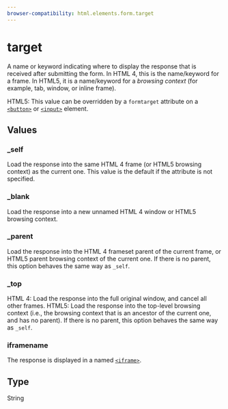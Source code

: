 ```yaml
---
browser-compatibility: html.elements.form.target
---
```


# target

A name or keyword indicating where to display the response that is
received after submitting the form. In HTML 4, this is the
name/keyword for a frame. In HTML5, it is a name/keyword for a
*browsing context* (for example, tab, window, or inline frame).

HTML5: This value can be overridden by a `formtarget` attribute on a
[`<button>`](/en-US/docs/Web/HTML/Element/button)
or
[`<input>`](/en-US/docs/Web/HTML/Element/input)
element.

## Values

### \_self

Load the response into the same HTML 4 frame (or HTML5
browsing context) as the current one. This value is the default
if the attribute is not specified.

### \_blank

Load the response into a new unnamed HTML 4 window or HTML5 browsing context.

### \_parent

Load the response into the HTML 4 frameset parent of
the current frame, or HTML5 parent browsing context of the
current one. If there is no parent, this option behaves the same
way as `_self`.

### \_top

HTML 4: Load the response into the full original window,
and cancel all other frames. HTML5: Load the response into the
top-level browsing context (i.e., the browsing context that is
an ancestor of the current one, and has no parent). If there is
no parent, this option behaves the same way as `_self`.

### iframename

The response is displayed in a named
[`<iframe>`](/en-US/docs/Web/HTML/Element/iframe).

## Type

String
